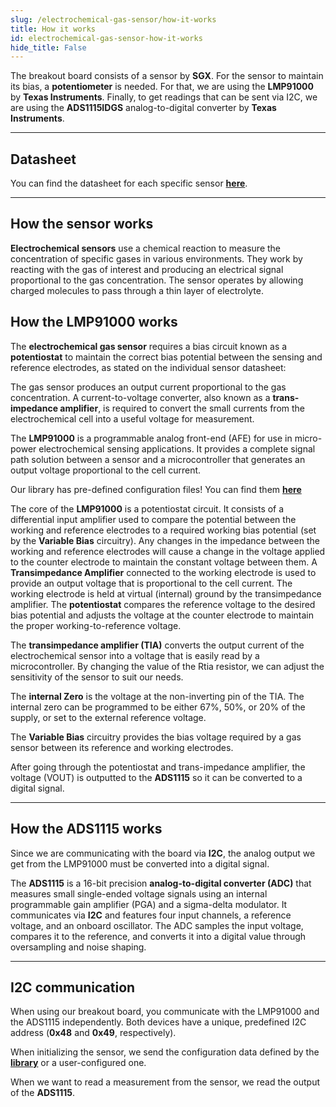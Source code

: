 ```yaml
---
slug: /electrochemical-gas-sensor/how-it-works 
title: How it works
id: electrochemical-gas-sensor-how-it-works 
hide_title: False
---  
```


The breakout board consists of a sensor by **SGX**. For the sensor to maintain its bias, a **potentiometer** is needed. For that, we are using the **LMP91000** by **Texas Instruments**. Finally, to get readings that can be sent via I2C, we are using the **ADS1115IDGS** analog-to-digital converter by **Texas Instruments**.

<CenteredImage src="/img/electrochemical-gas-sensor/sensor.webp" alt="Sensor on board" caption="Gas sensor on board" width="60%" />

<CenteredImage src="/img/electrochemical-gas-sensor/lmp91000.webp" alt="LMP91000 on board" caption="LMP91000 on board" width="60%" />

<CenteredImage src="/img/electrochemical-gas-sensor/ads1115.webp" alt="ADS1115IDGS on board" caption="ADS1115IDGS on board" width="60%" />

---

## Datasheet
  
<QuickLink  
  title="LMP91000 Datasheet"  
  description="Detailed technical documentation for the LMP91000 potentiometer"  
  url="https://www.ti.com/lit/ds/symlink/lmp91000.pdf?ts=1744317455622&ref_url=https%253A%252F%252Fwww.mouser.at%252F"  
/>

<QuickLink  
  title="ADS1115IDGS Datasheet"  
  description="Detailed technical documentation for the ADS1115IDGS"  
  url="https://www.ti.com/lit/ds/symlink/ads1115.pdf?ts=1744268937468&ref_url=https%253A%252F%252Fwww.ti.com%252Fproduct%252Fde-de%252FADS1115%252Fpart-details%252FADS1115IRUGT"  
/>

<InfoBox>You can find the datasheet for each specific sensor [**here**](/documentation/electrochemical-gas-sensor/hardware/#sensor-datasheets).</InfoBox>

---

## How the sensor works

**Electrochemical sensors** use a chemical reaction to measure the concentration of specific gases in various environments. They work by reacting with the gas of interest and producing an electrical signal proportional to the gas concentration. The sensor operates by allowing charged molecules to pass through a thin layer of electrolyte.

<CenteredImage src="/img/electrochemical-gas-sensor/sensor_diagram.png" alt="Block Diagram of Typical Gas Detection System" caption="Block Diagram of Typical Gas Detection System" />

## How the LMP91000 works

The **electrochemical gas sensor** requires a bias circuit known as a **potentiostat** to maintain the correct bias potential between the sensing and reference electrodes, as stated on the individual sensor datasheet:

<CenteredImage src="/img/electrochemical-gas-sensor/bias table.png" alt="ADS1115IDGS on board" caption="Bias value table for SGX sensors" width="40%" />

The gas sensor produces an output current proportional to the gas concentration. A current-to-voltage converter, also known as a **trans-impedance amplifier**, is required to convert the small currents from the electrochemical cell into a useful voltage for measurement.

The **LMP91000** is a programmable analog front-end (AFE) for use in micro-power electrochemical sensing applications. It provides a complete signal path solution between a sensor and a microcontroller that generates an output voltage proportional to the cell current.

<InfoBox>Our library has pre-defined configuration files! You can find them [**here**](https://github.com/SolderedElectronics/Soldered-Electrochemical-Gas-Sensor-Arduino-Library/blob/main/src/sensorConfigData.h)</InfoBox>

The core of the **LMP91000** is a potentiostat circuit. It consists of a differential input amplifier used to compare the potential between the working and reference electrodes to a required working bias potential (set by the **Variable Bias** circuitry). Any changes in the impedance between the working and reference electrodes will cause a change in the voltage applied to the counter electrode to maintain the constant voltage between them. A **Transimpedance Amplifier** connected to the working electrode is used to provide an output voltage that is proportional to the cell current. The working electrode is held at virtual (internal) ground by the transimpedance amplifier. The **potentiostat** compares the reference voltage to the desired bias potential and adjusts the voltage at the counter electrode to maintain the proper working-to-reference voltage.

<CenteredImage src="/img/electrochemical-gas-sensor/schematic.png" alt="Simplified schematic of the LMP91000" caption="Simplified schematic of the LMP91000" />

The **transimpedance amplifier (TIA)** converts the output current of the electrochemical sensor into a voltage that is easily read by a microcontroller. By changing the value of the Rtia resistor, we can adjust the sensitivity of the sensor to suit our needs.

The **internal Zero** is the voltage at the non-inverting pin of the TIA. The internal zero can be programmed to be either 67%, 50%, or 20% of the supply, or set to the external reference voltage.

The **Variable Bias** circuitry provides the bias voltage required by a gas sensor between its reference and working electrodes.


After going through the potentiostat and trans-impedance amplifier, the voltage (VOUT) is outputted to the **ADS1115** so it can be converted to a digital signal.

---

## How the ADS1115 works

Since we are communicating with the board via **I2C**, the analog output we get from the LMP91000 must be converted into a digital signal.

The **ADS1115** is a 16-bit precision **analog-to-digital converter (ADC)** that measures small single-ended voltage signals using an internal programmable gain amplifier (PGA) and a sigma-delta modulator. It communicates via **I2C** and features four input channels, a reference voltage, and an onboard oscillator. The ADC samples the input voltage, compares it to the reference, and converts it into a digital value through oversampling and noise shaping.

<CenteredImage src="/img/electrochemical-gas-sensor/ADS1115_diagram.png" alt="ADS1115 Block Diagram" caption="ADS1115 Block Diagram" />

---

## I2C communication

When using our breakout board, you communicate with the LMP91000 and the ADS1115 independently. Both devices have a unique, predefined I2C address (**0x48** and **0x49**, respectively).

When initializing the sensor, we send the configuration data defined by the [**library**](https://github.com/SolderedElectronics/Soldered-Electrochemical-Gas-Sensor-Arduino-Library/blob/main/src/sensorConfigData.h) or a user-configured one.

When we want to read a measurement from the sensor, we read the output of the **ADS1115**.